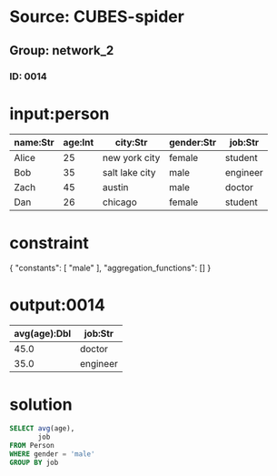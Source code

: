 # Source: CUBES-spider
## Group: network_2
### ID: 0014

# input:person

| name:Str | age:Int | city:Str | gender:Str | job:Str |
|---|---|---|---|---|
| Alice | 25 | new york city | female | student |
| Bob | 35 | salt lake city | male | engineer |
| Zach | 45 | austin | male | doctor |
| Dan | 26 | chicago | female | student |

# constraint

{
  "constants": [
    "male"
  ],
  "aggregation_functions": []
}

# output:0014

| avg(age):Dbl | job:Str |
|---|---|
| 45.0 | doctor |
| 35.0 | engineer |

# solution

```sql
SELECT avg(age),
       job
FROM Person
WHERE gender = 'male'
GROUP BY job
```
